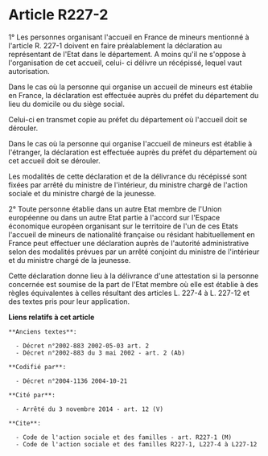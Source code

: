 # Article R227-2

1° Les personnes organisant l'accueil en France de mineurs mentionné à l'article R. 227-1 doivent en faire préalablement la
déclaration au représentant de l'Etat dans le département. A moins qu'il ne s'oppose à l'organisation de cet accueil, celui-
ci délivre un récépissé, lequel vaut autorisation.

Dans le cas où la personne qui organise un accueil de mineurs est établie en France, la déclaration est effectuée auprès du
préfet du département du lieu du domicile ou du siège social.

Celui-ci en transmet copie au préfet du département où l'accueil doit se dérouler.

Dans le cas où la personne qui organise l'accueil de mineurs est établie à l'étranger, la déclaration est effectuée auprès du
préfet du département où cet accueil doit se dérouler.

Les modalités de cette déclaration et de la délivrance du récépissé sont fixées par arrêté du ministre de l'intérieur, du
ministre chargé de l'action sociale et du ministre chargé de la jeunesse.

2° Toute personne établie dans un autre Etat membre de l'Union européenne ou dans un autre Etat partie à l'accord sur
l'Espace économique européen organisant sur le territoire de l'un de ces Etats l'accueil de mineurs de nationalité française
ou résidant habituellement en France peut effectuer une déclaration auprès de l'autorité administrative selon des modalités
prévues par un arrêté conjoint du ministre de l'intérieur et du ministre chargé de la jeunesse.

Cette déclaration donne lieu à la délivrance d'une attestation si la personne concernée est soumise de la part de l'Etat
membre où elle est établie à des règles équivalentes à celles résultant des articles L. 227-4 à L. 227-12 et des textes pris
pour leur application.

**Liens relatifs à cet article**

	**Anciens textes**:

	  - Décret n°2002-883 2002-05-03 art. 2
	  - Décret n°2002-883 du 3 mai 2002 - art. 2 (Ab)

	**Codifié par**:

	  - Décret n°2004-1136 2004-10-21

	**Cité par**:

	  - Arrêté du 3 novembre 2014 - art. 12 (V)

	**Cite**:

	  - Code de l'action sociale et des familles - art. R227-1 (M)
	  - Code de l'action sociale et des familles R227-1, L227-4 à L227-12
